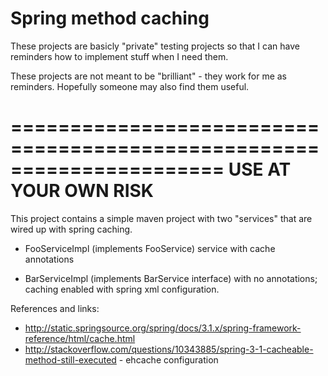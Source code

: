 # Spring method caching

These projects are basicly "private" testing projects so that I can have reminders 
how to implement stuff when I need them. 

These projects are not meant to be "brilliant" - they work for me as reminders.
Hopefully someone may also find them useful.


======================================================================
			 USE AT YOUR OWN RISK
======================================================================




This project contains a simple maven project with two "services" that are wired up with
spring caching.

- FooServiceImpl (implements FooService) service with cache annotations

- BarServiceImpl (implements BarService interface) with no annotations; caching enabled with spring xml configuration.


References and links:
- http://static.springsource.org/spring/docs/3.1.x/spring-framework-reference/html/cache.html
- http://stackoverflow.com/questions/10343885/spring-3-1-cacheable-method-still-executed - ehcache configuration
